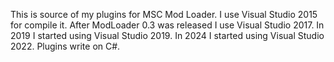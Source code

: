 This is source of my plugins for MSC Mod Loader. 
I use Visual Studio 2015 for compile it. 
After ModLoader 0.3 was released I use Visual Studio 2017.
In 2019 I started using Visual Studio 2019.
In 2024 I started using Visual Studio 2022.
Plugins write on C#.
